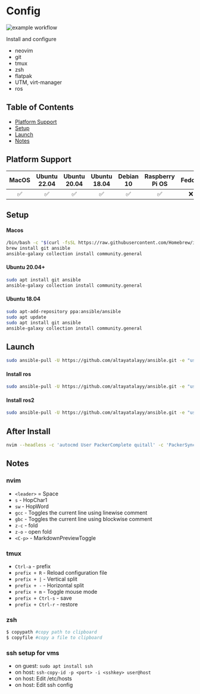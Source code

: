 # Config
![example workflow](https://github.com/altayatalayy/ansible/actions/workflows/CI.yml/badge.svg)

Install and configure
* neovim
* git
* tmux
* zsh
* flatpak
* UTM, virt-manager
* ros

## Table of Contents
* [Platform Support](#platform-support)
* [Setup](#setup)
* [Launch](#launch)
* [Notes](#notes)
<!-- * [License](#license) -->

## Platform Support

|  MacOS  | Ubuntu 22.04 | Ubuntu 20.04 | Ubuntu 18.04 | Debian 10 | Raspberry Pi OS | Fedora | Arch Linux |
|  :---:  | :----------: | :----------: | :----------: | :-------: | :-------------: | :----: | :--------: |
|    ✅   |       ✅    |       ✅      |       ✅     |     ✅    |        ✅       |    :x:    |     :x:    |

## Setup
#### Macos
```bash
/bin/bash -c "$(curl -fsSL https://raw.githubusercontent.com/Homebrew/install/HEAD/install.sh)"
brew install git ansible
ansible-galaxy collection install community.general
```
#### Ubuntu 20.04+
```bash
sudo apt install git ansible
ansible-galaxy collection install community.general
```

#### Ubuntu 18.04
```bash
sudo apt-add-repository ppa:ansible/ansible
sudo apt update
sudo apt install git ansible
ansible-galaxy collection install community.general
```

## Launch
```bash
sudo ansible-pull -U https://github.com/altayatalayy/ansible.git -e "user_name=$(whoami)" basic.yml
```
#### Install ros
```bash
sudo ansible-pull -U https://github.com/altayatalayy/ansible.git -e "user_name=$(whoami)" ros.yml
```
#### Install ros2
```bash
sudo ansible-pull -U https://github.com/altayatalayy/ansible.git -e "user_name=$(whoami)" ros2.yml
```

## After Install
```bash
nvim --headless -c 'autocmd User PackerComplete quitall' -c 'PackerSync'
``` 
  
## Notes
### nvim

- `<leader>` = Space
- `s` - HopChar1
- `sw` - HopWord
- `gcc` - Toggles the current line using linewise comment
- `gbc` - Toggles the current line using blockwise comment
- `z-c` - fold
- `z-o` - open fold
- `<C-p>` - MarkdownPreviewToggle


### tmux
- `Ctrl-a` - prefix
- `prefix + R` - Reload configuration file
- `prefix + |` - Vertical split
- `prefix + -` - Horizontal split
- `prefix + m` - Toggle mouse mode 
- `prefix + Ctrl-s` - save
- `prefix + Ctrl-r` - restore

### zsh

```bash
$ copypath #copy path to clipboard
$ copyfile #copy a file to clipboard
```

### ssh setup for vms
- on guest: `sudo apt install ssh`
- on host: `ssh-copy-id -p <port> -i <sshkey> user@host`
- on host: Edit /etc/hosts
- on host: Edit ssh config 
